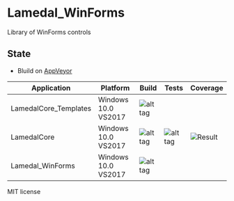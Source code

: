 # Lamedal_WinForms
Library of WinForms controls

## State
* Bluild on [AppVeyor](https://ci.appveyor.com/projects)

Application           |    Platform       | Build                 |      Tests        | Coverage 
----------------------|-------------------|-----------------------|-------------------|-----------------------
LamedalCore_Templates |Windows 10.0 VS2017| ![alt tag](https://ci.appveyor.com/api/projects/status/keh56h0rdnv894d9?svg=true) |               |             |
LamedalCore           |Windows 10.0 VS2017| ![alt tag](https://ci.appveyor.com/api/projects/status/5tt4c9sj7dpv5xx5?svg=true) | ![alt tag](https://ci.appveyor.com/api/projects/status/r64leqcijlqfj24h?svg=true) | ![Result](https://rawgithub.com/perezLamed/LamedalCore/master/dotCover/badge_linecoverage.svg)
Lamedal_WinForms      |Windows 10.0 VS2017| ![alt tag](https://ci.appveyor.com/api/projects/status/haxbe8sdqurfx15c?svg=true) |                |             |

MIT license
